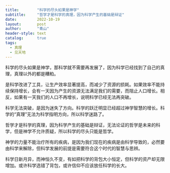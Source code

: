 ```yaml
---
title:        "科学的尽头如果是神学"
subtitle:     "哲学才是科学的真理，因为科学产生的基础是辩证"
date:         2022-10-19
layout:       post
author:       "青山"
header-style: text
catalog:      true
tags:
  - 真理
  - 见天地
---
```


科学的尽头如果是神学，那科学就不需要再发展了，因为科学已经找到了自己的真理，真理以外的都是糟粕。

是科学改进了工具，让生产效率显著提高，而减少了资源的损耗。如果效率不能持续保持增长，会有一天因为产生的资源无法满足我们的需要，而阻止人口增长。相反，如果有一天我们的人口不再增长，说明科学已经无法再突破。

科学无法突破，是因为迷失了方向。科学的跃迁明显已经超过神学智慧的增长。科学的“真理”无法为科学指明方向，所以科学迷路了。

哲学才是科学的真理，因为科学产生的基础是辩证，无法论证的哲学是未来的科学，但是神学不允许质疑，所以科学的尽头只能是哲学。

神学的力量不能治疗所有的疾病，是因为我们现在的疾病是由科学导致的，必然要由科学来解除，但科学发展的前提是需要符合这个时代的智慧与思辨。

科学日新月异，而神恒久不变，有如把科学的背包大小恒定，但科学的资产却无限增加。或许科学选错了背包，或许信仰不应该放任科学的长大。 